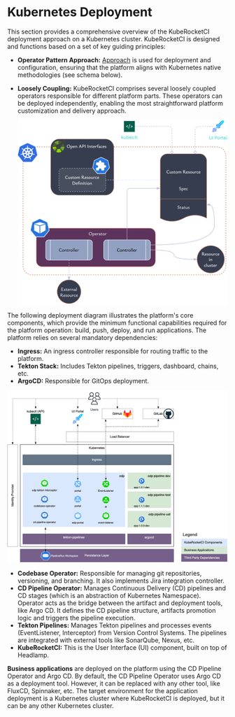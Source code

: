 # Kubernetes Deployment

This section provides a comprehensive overview of the KubeRocketCI deployment approach on a Kubernetes cluster. KubeRocketCI is designed and functions based on a set of key guiding principles:

* **Operator Pattern Approach:** [Approach](https://kubernetes.io/docs/concepts/extend-kubernetes/operator/) is used for deployment and configuration, ensuring that the platform aligns with Kubernetes native methodologies (see schema below).
* **Loosely Coupling:** KubeRocketCI comprises several loosely coupled operators responsible for different platform parts. These operators can be deployed independently, enabling the most straightforward platform customization and delivery approach.

  ![Kubernetes Operator](../assets/developer-guide/architecture/operator-pattern-approach.png)

The following deployment diagram illustrates the platform's core components, which provide the minimum functional capabilities required for the platform operation: build, push, deploy, and run applications. The platform relies on several mandatory dependencies:

* **Ingress:** An ingress controller responsible for routing traffic to the platform.
* **Tekton Stack:** Includes Tekton pipelines, triggers, dashboard, chains, etc.
* **ArgoCD:** Responsible for GitOps deployment.

![KubeRocketCI Deployment Diagram](../assets/developer-guide/architecture/deployment-diagram.png)

* **Codebase Operator:** Responsible for managing git repositories, versioning, and branching. It also implements Jira integration controller.
* **CD Pipeline Operator:** Manages Continuous Delivery (CD) pipelines and CD stages (which is an abstraction of Kubernetes Namespace). Operator acts as the bridge between the artifact and deployment tools, like Argo CD. It defines the CD pipeline structure, artifacts promotion logic and triggers the pipeline execution.
* **Tekton Pipelines:** Manages Tekton pipelines and processes events (EventListener, Interceptor) from Version Control Systems. The pipelines are integrated with external tools like SonarQube, Nexus, etc.
* **KubeRocketCI:** This is the User Interface (UI) component, built on top of Headlamp.

**Business applications** are deployed on the platform using the CD Pipeline Operator and Argo CD. By default, the CD Pipeline Operator uses Argo CD as a deployment tool. However, it can be replaced with any other tool, like FluxCD, Spinnaker, etc. The target environment for the application deployment is a Kubernetes cluster where KubeRocketCI is deployed, but it can be any other Kubernetes cluster.
